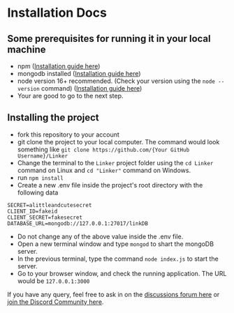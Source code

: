 # Installation Docs

## Some prerequisites for running it in your local machine
- npm ([Installation guide here](https://radixweb.com/blog/installing-npm-and-nodejs-on-windows-and-mac))
- mongodb installed ([Installation guide here](https://www.geeksforgeeks.org/how-to-install-mongodb-on-windows/))
- node version 16+ recommended. (Check your version using the ```node --version``` command) ([Installation guide here](https://radixweb.com/blog/installing-npm-and-nodejs-on-windows-and-mac))
- Your are good to go to the next step.

## Installing the project

- fork this repository to your account
- git clone the project to your local computer. The command would look something like ```git clone https://github.com/{Your GitHub Username}/Linker```
- Change the terminal to the ```Linker``` project folder using the ```cd Linker``` command on Linux and ```cd "Linker"``` command on Windows.
- run ```npm install```
- Create a new .env file inside the project's root directory with the following data

```
SECRET=alittleandcutesecret
CLIENT_ID=fakeid
CLIENT_SECRET=fakesecret
DATABASE_URL=mongodb://127.0.0.1:27017/linkDB
```
- Do not change any of the above value inside the .env file.
- Open a new terminal window and type ```mongod``` to shart the mongoDB server.
- In the previous terminal, type the command ```node index.js``` to start the server.
- Go to your browser window, and check the running application. The URL would be ```127.0.0.1:3000```

If you have any query, feel free to ask in on the [discussions forum here](https://github.com/anshgoyalevil/Linker/discussions) or [join the Discord Community here](https://discord.gg/6f28dqWy).
